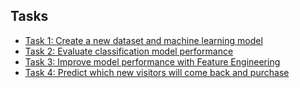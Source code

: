 ## Tasks
- [Task 1: Create a new dataset and machine learning model](Task%201.%20Create%20a%20new%20dataset%20and%20machine%20learning%20model.md)
- [Task 2: Evaluate classification model performance](Task%202.%20Evaluate%20classification%20model%20performance.md)
- [Task 3: Improve model performance with Feature Engineering](Task%203.%20Improve%20model%20performance%20with%20Feature%20Engineering.md)
- [Task 4: Predict which new visitors will come back and purchase](Task%204.%20Predict%20which%20new%20visitors%20will%20come%20back%20and%20purchase.md)